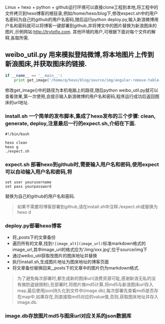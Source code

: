 Linux + hexo + python + github运行环境可以直接clone工程到本地,将工程中的文件拷贝到hexo博客的根目录,例如/home/hexo/blog下,修改expect.sh中的用户名密码为自己的github的用户名密码,随后运行python deploy.py,输入新浪微博用户名和密码就可以将博客一键部署到github,并将博文中的图片替换为新浪图床的图片,示例网站:http://trytofix.com. 其他环境的用户,可根据下面对每个文件的解释,各取所需.

## weibo_util.py 用来模拟登陆微博,将本地图片上传到新浪图床,并获取图床的链接.
``` python
if __name__ == '__main__':
    print get_image('/home/q/hexo/blog/source/img/angular-remove-table-item.jpg')
```
修改get_image()中的路径为本机电脑上的路径,随后python weibo_util.py就可以查看效果,第一次使用,会提示输入新浪微博的用户名和密码,程序运行成功后返回图床的url地址.

### install.sh 一个简单的发布脚本,集成了hexo发布的三个步骤: clean, generate, deploy,注意最后一行的expect.sh,介绍在下面.
``` shell
#!/bin/bash

hexo clean
hexo g
./expect.sh
```

### expect.sh 部署hexo到github时,需要输入用户名和密码,使用expect可以自动输入用户名和密码,将
``` shell
set user yourusername
set pass yourpassword
```
替换为自己的github的用户名和密码.
> 如果不需要将博客部署到github,请在install.sh中注释./expect.sh或替换为hexo d

### deploy.py部署hexo博客
- 将_posts下的文章备份
- 遍历所有的文章,找到`![image_alt](image_url)`标准markdown格式的image_url,其中image_url的格式应为'/img/xxx.jpg',位于source/img下
- 通过weibo_util获取改图片的图床地址并替换
- 执行install.sh,生成图片地址为图床地址的博客页面
- 将文章备份替换回来,_posts下的文章中的图片仍为markdown格式.

> 为了避免每次部署时,都生成新的图床url(浪费资源可耻,感谢新浪无私的没有做防盗链限制),在部署时,将图片做md5计算,将md5与新浪图床url存入map,最后使用json持久化到文件中(image.db),每次部署先查看md5是否存在map中,如果存在,则直接取md5对应的value值,否则,获取图床地址并存入image.db.

### image.db存放图片md5与图床url对应关系的json数据库

